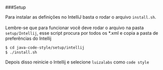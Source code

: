 ###Setup

Para instalar as definições no IntelliJ basta o rodar o arquivo `install.sh`. 
<br>
<br>
Lembre-se que para funcionar você deve rodar o arquivo na pasta `setup/Intellij`, esse script procura por todos os \*.xml e copia a pasta de preferências do Intellij

```sh
$ cd java-code-style/setup/intellij
$ ./install.sh
```
Depois disso reinicie o Intellij e selecione `luizalabs` como `code style`


